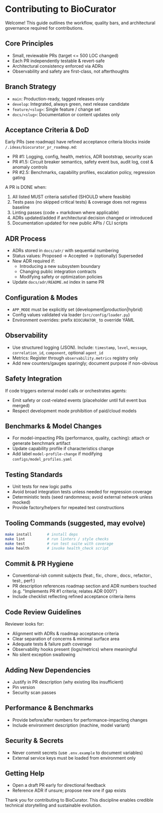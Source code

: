 # Contributing to BioCurator

Welcome! This guide outlines the workflow, quality bars, and architectural governance required for contributions.

## Core Principles

- Small, reviewable PRs (target <= 500 LOC changed)
- Each PR independently testable & revert-safe
- Architectural consistency enforced via ADRs
- Observability and safety are first-class, not afterthoughts

## Branch Strategy

- `main`: Production-ready, tagged releases only
- `develop`: Integrated, always green, next release candidate
- `feature/<slug>`: Single feature / change set
- `docs/<slug>`: Documentation or content updates only

## Acceptance Criteria & DoD

Early PRs (see roadmap) have refined acceptance criteria blocks inside `/.ideas/biocurator_pr_roadmap.md`:

- PR #1: Logging, config, health, metrics, ADR bootstrap, security scan
- PR #1.5: Circuit breaker semantics, safety event bus, audit log, cost & anomaly controls
- PR #2.5: Benchmarks, capability profiles, escalation policy, regression gating

A PR is DONE when:

1. All listed MUST criteria satisfied (SHOULD where feasible)
2. Tests pass (no skipped critical tests) & coverage does not regress baseline
3. Linting passes (code + markdown where applicable)
4. ADRs updated/added if architectural decision changed or introduced
5. Documentation updated for new public APIs / CLI scripts

## ADR Process

- ADRs stored in `docs/adr/` with sequential numbering
- Status values: Proposed -> Accepted -> (optionally) Superseded
- New ADR required if:
  - Introducing a new subsystem boundary
  - Changing public integration contracts
  - Modifying safety or optimization policies
- Update `docs/adr/README.md` index in same PR

## Configuration & Modes

- `APP_MODE` must be explicitly set (development|production|hybrid)
- Config values validated via loader (`src/config/loader.py`)
- Environment overrides: prefix `BIOCURATOR_` to override YAML

## Observability

- Use structured logging (JSON). Include: `timestamp`, `level`, `message`, `correlation_id`, `component`, optional `agent_id`
- Metrics: Register through `observability.metrics` registry only
- Add new counters/gauges sparingly; document purpose if non-obvious

## Safety Integration

If code triggers external model calls or orchestrates agents:

- Emit safety or cost-related events (placeholder until full event bus merged)
- Respect development mode prohibition of paid/cloud models

## Benchmarks & Model Changes

- For model-impacting PRs (performance, quality, caching): attach or generate benchmark artifact
- Update capability profile if characteristics change
- Add label `model-profile-change` if modifying `configs/model_profiles.yaml`

## Testing Standards

- Unit tests for new logic paths
- Avoid broad integration tests unless needed for regression coverage
- Deterministic tests (seed randomness; avoid external network unless mocked)
- Provide factory/helpers for repeated test constructions

## Tooling Commands (suggested, may evolve)

```bash
make install       # install deps
make lint          # run linters / style checks
make test          # run test suite with coverage
make health        # invoke health_check script
```

## Commit & PR Hygiene

- Conventional-ish commit subjects (feat:, fix:, chore:, docs:, refactor:, test:, perf:)
- PR description references roadmap section and ADR numbers touched (e.g. "Implements PR #1 criteria; relates ADR 0001")
- Include checklist reflecting refined acceptance criteria items

## Code Review Guidelines

Reviewer looks for:

- Alignment with ADRs & roadmap acceptance criteria
- Clear separation of concerns & minimal surface area
- Adequate tests & failure path coverage
- Observability hooks present (logs/metrics) where meaningful
- No silent exception swallowing

## Adding New Dependencies

- Justify in PR description (why existing libs insufficient)
- Pin version
- Security scan passes

## Performance & Benchmarks

- Provide before/after numbers for performance-impacting changes
- Include environment description (machine, model variant)

## Security & Secrets

- Never commit secrets (use `.env.example` to document variables)
- External service keys must be loaded from environment only

## Getting Help

- Open a draft PR early for directional feedback
- Reference ADR if unsure; propose new one if gap exists

Thank you for contributing to BioCurator. This discipline enables credible technical storytelling and sustainable evolution.
